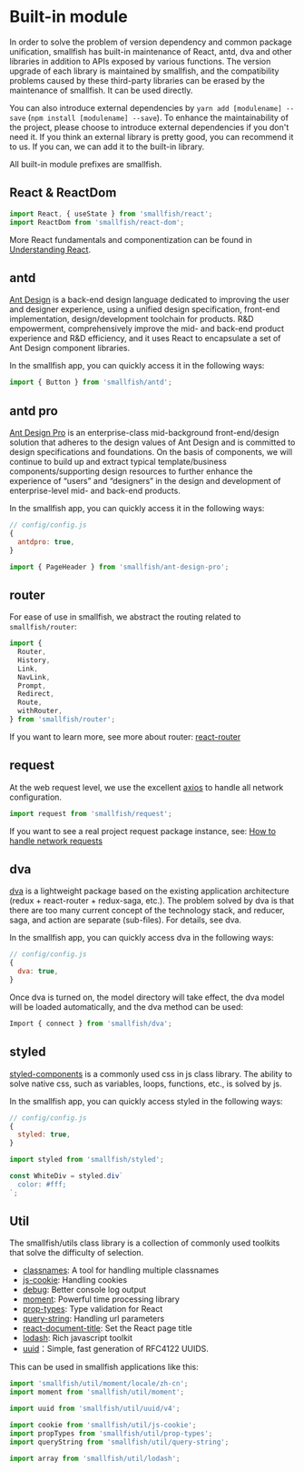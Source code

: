 # Built-in module

In order to solve the problem of version dependency and common package unification, smallfish has built-in maintenance of React, antd, dva and other libraries in addition to APIs exposed by various functions. The version upgrade of each library is maintained by smallfish, and the compatibility problems caused by these third-party libraries can be erased by the maintenance of smallfish. It can be used directly.

You can also introduce external dependencies by `yarn add [modulename] --save` (`npm install [modulename] --save`). To enhance the maintainability of the project, please choose to introduce external dependencies if you don't need it. If you think an external library is pretty good, you can recommend it to us. If you can, we can add it to the built-in library.

All built-in module prefixes are smallfish.

## React & ReactDom

```js
import React, { useState } from 'smallfish/react';
import ReactDom from 'smallfish/react-dom';
```

More React fundamentals and componentization can be found in [Understanding React](https://react.docschina.org/tutorial/tutorial.html).

## antd

[Ant Design](https://ant.design) is a back-end design language dedicated to improving the user and designer experience, using a unified design specification, front-end implementation, design/development toolchain for products. R&D empowerment, comprehensively improve the mid- and back-end product experience and R&D efficiency, and it uses React to encapsulate a set of Ant Design component libraries.

In the smallfish app, you can quickly access it in the following ways:

```js
import { Button } from 'smallfish/antd';
```

## antd pro

[Ant Design Pro](https://pro.ant.design/docs/getting-started-cn) is an enterprise-class mid-background front-end/design solution that adheres to the design values ​​of Ant Design and is committed to design specifications and foundations. On the basis of components, we will continue to build up and extract typical template/business components/supporting design resources to further enhance the experience of “users” and “designers” in the design and development of enterprise-level mid- and back-end products.

In the smallfish app, you can quickly access it in the following ways:

```js
// config/config.js
{
  antdpro: true,
}
```

```js
import { PageHeader } from 'smallfish/ant-design-pro';
```

## router

For ease of use in smallfish, we abstract the routing related to `smallfish/router`:

```js
import {
  Router,
  History,
  Link,
  NavLink,
  Prompt,
  Redirect,
  Route,
  withRouter,
} from 'smallfish/router';
```

If you want to learn more, see more about router: [react-router](https://reacttraining.com/react-router/)

## request

At the web request level, we use the excellent [axios](https://github.com/axios/axios) to handle all network configuration.

```js
import request from 'smallfish/request';
```

If you want to see a real project request package instance, see: [How to handle network requests](./404)

## dva

[dva](https://dvajs.com/) is a lightweight package based on the existing application architecture (redux + react-router + redux-saga, etc.). The problem solved by dva is that there are too many current concept of the technology stack, and reducer, saga, and action are separate (sub-files). For details, see dva.

In the smallfish app, you can quickly access dva in the following ways:

```js
// config/config.js
{
  dva: true,
}
```

Once dva is turned on, the model directory will take effect, the dva model will be loaded automatically, and the dva method can be used:

```js
Import { connect } from 'smallfish/dva';
```

## styled

[styled-components](https://www.styled-components.com/) is a commonly used css in js class library. The ability to solve native css, such as variables, loops, functions, etc., is solved by js.

In the smallfish app, you can quickly access styled in the following ways:

```js
// config/config.js
{
  styled: true,
}
```

```js
import styled from 'smallfish/styled';

const WhiteDiv = styled.div`
  color: #fff;
`;
```

## Util

The smallfish/utils class library is a collection of commonly used toolkits that solve the difficulty of selection.

- [classnames](https://github.com/JedWatson/classnames): A tool for handling multiple classnames
- [js-cookie](https://github.com/js-cookie/js-cookie): Handling cookies
- [debug](https://github.com/visionmedia/debug): Better console log output
- [moment](https://momentjs.com/): Powerful time processing library
- [prop-types](https://www.npmjs.com/package/prop-types): Type validation for React
- [query-string](https://www.npmjs.com/package/query-string): Handling url parameters
- [react-document-title](https://github.com/gaearon/react-document-title): Set the React page title
- [lodash](https://lodash.com/): Rich javascript toolkit
- [uuid](https://www.npmjs.com/package/uuid)：Simple, fast generation of RFC4122 UUIDS.

This can be used in smallfish applications like this:

```js
import 'smallfish/util/moment/locale/zh-cn';
import moment from 'smallfish/util/moment';

import uuid from 'smallfish/util/uuid/v4';

import cookie from 'smallfish/util/js-cookie';
import propTypes from 'smallfish/util/prop-types';
import queryString from 'smallfish/util/query-string';

import array from 'smallfish/util/lodash';
```